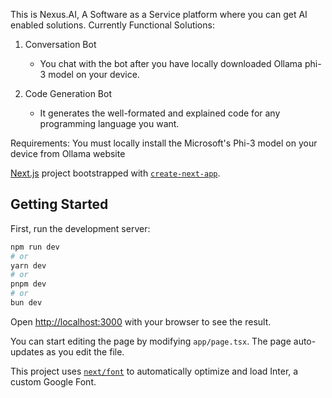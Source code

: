This is Nexus.AI, A Software as a Service platform where you can get AI enabled solutions.
Currently Functional Solutions:

1) Conversation Bot
   - You chat with the bot after you have locally downloaded Ollama phi-3 model on your device.
    
2) Code Generation Bot
    - It generates the well-formated and explained code for any programming language you want.

Requirements:
You must locally install the Microsoft's Phi-3 model on your device from Ollama website



[Next.js](https://nextjs.org/) project bootstrapped with [`create-next-app`](https://github.com/vercel/next.js/tree/canary/packages/create-next-app).

## Getting Started

First, run the development server:

```bash
npm run dev
# or
yarn dev
# or
pnpm dev
# or
bun dev
```

Open [http://localhost:3000](http://localhost:3000) with your browser to see the result.

You can start editing the page by modifying `app/page.tsx`. The page auto-updates as you edit the file.

This project uses [`next/font`](https://nextjs.org/docs/basic-features/font-optimization) to automatically optimize and load Inter, a custom Google Font.

